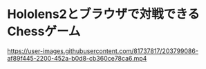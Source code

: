 # Hololens2とブラウザで対戦できるChessゲーム

https://user-images.githubusercontent.com/81737817/203799086-af89f445-2200-452a-b0d8-cb360ce78ca6.mp4

